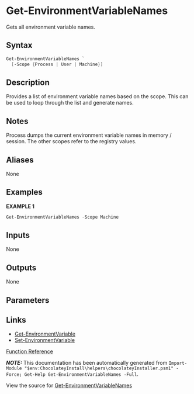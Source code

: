 ﻿---
Title: Get-EnvironmentVariableNames
Description: Information on Get-EnvironmentVariableNames function
RedirectFrom: docs/helpers-get-environment-variable-names
---

# Get-EnvironmentVariableNames

<!-- This documentation is automatically generated from https://github.com/chocolatey/choco/tree/stable/src/chocolatey.resources/helpers/functions/Get-EnvironmentVariableNames.ps1 using https://github.com/chocolatey/choco/tree/stable/GenerateDocs.ps1. Contributions are welcome at the original location(s). -->

Gets all environment variable names.

## Syntax

~~~powershell
Get-EnvironmentVariableNames `
  [-Scope {Process | User | Machine}]
~~~

## Description

Provides a list of environment variable names based on the scope. This
can be used to loop through the list and generate names.

## Notes

Process dumps the current environment variable names in memory /
session. The other scopes refer to the registry values.

## Aliases

None

## Examples

 **EXAMPLE 1**

~~~powershell
Get-EnvironmentVariableNames -Scope Machine

~~~

## Inputs

None

## Outputs

None

## Parameters



## Links

 * [Get-EnvironmentVariable](./get-environmentvariable)
 * [Set-EnvironmentVariable](./set-environmentvariable)


[Function Reference](./)

***NOTE:*** This documentation has been automatically generated from `Import-Module "$env:ChocolateyInstall\helpers\chocolateyInstaller.psm1" -Force; Get-Help Get-EnvironmentVariableNames -Full`.

View the source for [Get-EnvironmentVariableNames](https://github.com/chocolatey/choco/tree/stable/src/chocolatey.resources/helpers/functions/Get-EnvironmentVariableNames.ps1)
